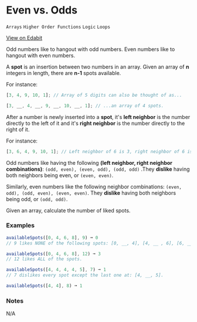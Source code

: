 # Even vs. Odds

`Arrays` `Higher Order Functions` `Logic` `Loops`

[View on Edabit](https://edabit.com/challenge/975ac5gm3hAwYqqjS)

Odd numbers like to hangout with odd numbers. Even numbers like to hangout with even numbers.

A **spot** is an insertion between two numbers in an array. Given an array of **n** integers in length, there are **n-1** spots available.

For instance:

```js
[3, 4, 9, 10, 1]; // Array of 5 digits can also be thought of as...

[3, __, 4, __, 9, __, 10, __, 1]; // ...an array of 4 spots.
```

After a number is newly inserted into a **spot**, it's **left neighbor** is the number directly to the left of it and it's **right neighbor** is the number directly to the right of it.

For instance:

```js
[3, 6, 4, 9, 10, 1]; // Left neighbor of 6 is 3, right neighbor of 6 is 4.
```

Odd numbers like having the following **(left neighbor, right neighbor combinations)**: `(odd, even), (even, odd), (odd, odd)` .They **dislike** having both neighbors being even, or `(even, even)`.

Similarly, even numbers like the following neighbor combinations: `(even, odd), (odd, even), (even, even)`. They **dislike** having both neighbors being odd, or `(odd, odd)`.

Given an array, calculate the number of liked spots.

### Examples

```js
availableSpots([0, 4, 6, 8], 9) ➞ 0
// 9 likes NONE of the following spots: [0, __, 4], [4, __ , 6], [6, __, 8] b/c all of his neighbors are even.

availableSpots([0, 4, 6, 8], 12) ➞ 3
// 12 likes ALL of the spots.

availableSpots([4, 4, 4, 4, 5], 7) ➞ 1
// 7 dislikes every spot except the last one at: [4, __, 5].

availableSpots([4, 4], 8) ➞ 1
```

### Notes

N/A
